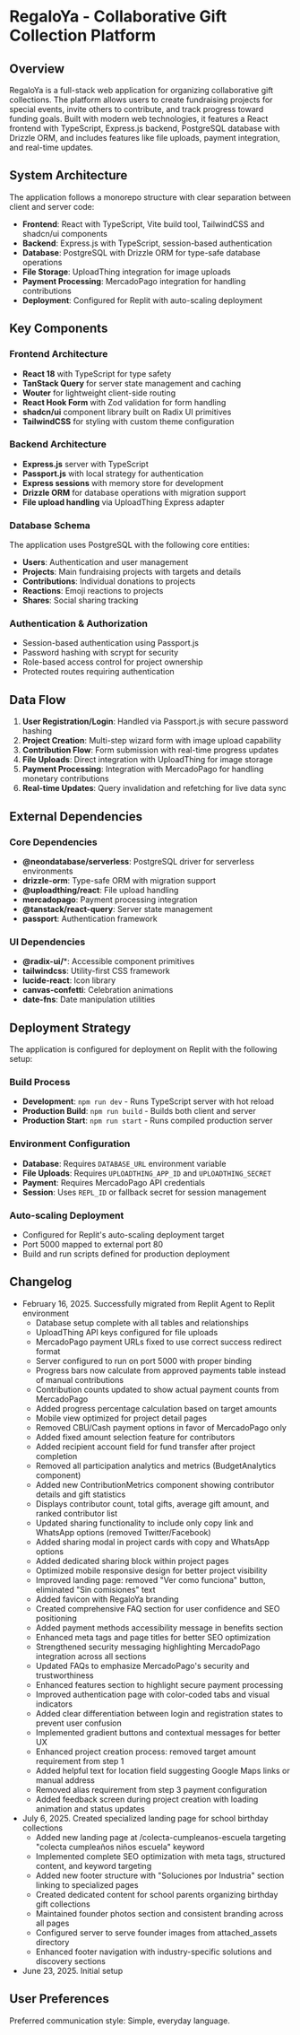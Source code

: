 # RegaloYa - Collaborative Gift Collection Platform

## Overview

RegaloYa is a full-stack web application for organizing collaborative gift collections. The platform allows users to create fundraising projects for special events, invite others to contribute, and track progress toward funding goals. Built with modern web technologies, it features a React frontend with TypeScript, Express.js backend, PostgreSQL database with Drizzle ORM, and includes features like file uploads, payment integration, and real-time updates.

## System Architecture

The application follows a monorepo structure with clear separation between client and server code:

- **Frontend**: React with TypeScript, Vite build tool, TailwindCSS and shadcn/ui components
- **Backend**: Express.js with TypeScript, session-based authentication
- **Database**: PostgreSQL with Drizzle ORM for type-safe database operations
- **File Storage**: UploadThing integration for image uploads
- **Payment Processing**: MercadoPago integration for handling contributions
- **Deployment**: Configured for Replit with auto-scaling deployment

## Key Components

### Frontend Architecture
- **React 18** with TypeScript for type safety
- **TanStack Query** for server state management and caching
- **Wouter** for lightweight client-side routing
- **React Hook Form** with Zod validation for form handling
- **shadcn/ui** component library built on Radix UI primitives
- **TailwindCSS** for styling with custom theme configuration

### Backend Architecture
- **Express.js** server with TypeScript
- **Passport.js** with local strategy for authentication
- **Express sessions** with memory store for development
- **Drizzle ORM** for database operations with migration support
- **File upload handling** via UploadThing Express adapter

### Database Schema
The application uses PostgreSQL with the following core entities:
- **Users**: Authentication and user management
- **Projects**: Main fundraising projects with targets and details
- **Contributions**: Individual donations to projects
- **Reactions**: Emoji reactions to projects
- **Shares**: Social sharing tracking

### Authentication & Authorization
- Session-based authentication using Passport.js
- Password hashing with scrypt for security
- Role-based access control for project ownership
- Protected routes requiring authentication

## Data Flow

1. **User Registration/Login**: Handled via Passport.js with secure password hashing
2. **Project Creation**: Multi-step wizard form with image upload capability
3. **Contribution Flow**: Form submission with real-time progress updates
4. **File Uploads**: Direct integration with UploadThing for image storage
5. **Payment Processing**: Integration with MercadoPago for handling monetary contributions
6. **Real-time Updates**: Query invalidation and refetching for live data sync

## External Dependencies

### Core Dependencies
- **@neondatabase/serverless**: PostgreSQL driver for serverless environments
- **drizzle-orm**: Type-safe ORM with migration support
- **@uploadthing/react**: File upload handling
- **mercadopago**: Payment processing integration
- **@tanstack/react-query**: Server state management
- **passport**: Authentication framework

### UI Dependencies
- **@radix-ui/***: Accessible component primitives
- **tailwindcss**: Utility-first CSS framework
- **lucide-react**: Icon library
- **canvas-confetti**: Celebration animations
- **date-fns**: Date manipulation utilities

## Deployment Strategy

The application is configured for deployment on Replit with the following setup:

### Build Process
- **Development**: `npm run dev` - Runs TypeScript server with hot reload
- **Production Build**: `npm run build` - Builds both client and server
- **Production Start**: `npm run start` - Runs compiled production server

### Environment Configuration
- **Database**: Requires `DATABASE_URL` environment variable
- **File Uploads**: Requires `UPLOADTHING_APP_ID` and `UPLOADTHING_SECRET`
- **Payment**: Requires MercadoPago API credentials
- **Session**: Uses `REPL_ID` or fallback secret for session management

### Auto-scaling Deployment
- Configured for Replit's auto-scaling deployment target
- Port 5000 mapped to external port 80
- Build and run scripts defined for production deployment

## Changelog

- February 16, 2025. Successfully migrated from Replit Agent to Replit environment
  - Database setup complete with all tables and relationships
  - UploadThing API keys configured for file uploads
  - MercadoPago payment URLs fixed to use correct success redirect format
  - Server configured to run on port 5000 with proper binding
  - Progress bars now calculate from approved payments table instead of manual contributions
  - Contribution counts updated to show actual payment counts from MercadoPago
  - Added progress percentage calculation based on target amounts
  - Mobile view optimized for project detail pages
  - Removed CBU/Cash payment options in favor of MercadoPago only
  - Added fixed amount selection feature for contributors
  - Added recipient account field for fund transfer after project completion
  - Removed all participation analytics and metrics (BudgetAnalytics component)
  - Added new ContributionMetrics component showing contributor details and gift statistics
  - Displays contributor count, total gifts, average gift amount, and ranked contributor list
  - Updated sharing functionality to include only copy link and WhatsApp options (removed Twitter/Facebook)
  - Added sharing modal in project cards with copy and WhatsApp options
  - Added dedicated sharing block within project pages
  - Optimized mobile responsive design for better project visibility
  - Improved landing page: removed "Ver como funciona" button, eliminated "Sin comisiones" text
  - Added favicon with RegaloYa branding
  - Created comprehensive FAQ section for user confidence and SEO positioning
  - Added payment methods accessibility message in benefits section
  - Enhanced meta tags and page titles for better SEO optimization
  - Strengthened security messaging highlighting MercadoPago integration across all sections
  - Updated FAQs to emphasize MercadoPago's security and trustworthiness
  - Enhanced features section to highlight secure payment processing
  - Improved authentication page with color-coded tabs and visual indicators
  - Added clear differentiation between login and registration states to prevent user confusion
  - Implemented gradient buttons and contextual messages for better UX
  - Enhanced project creation process: removed target amount requirement from step 1
  - Added helpful text for location field suggesting Google Maps links or manual address
  - Removed alias requirement from step 3 payment configuration
  - Added feedback screen during project creation with loading animation and status updates
- July 6, 2025. Created specialized landing page for school birthday collections
  - Added new landing page at /colecta-cumpleanos-escuela targeting "colecta cumpleaños niños escuela" keyword
  - Implemented complete SEO optimization with meta tags, structured content, and keyword targeting
  - Added new footer structure with "Soluciones por Industria" section linking to specialized pages
  - Created dedicated content for school parents organizing birthday gift collections
  - Maintained founder photos section and consistent branding across all pages
  - Configured server to serve founder images from attached_assets directory
  - Enhanced footer navigation with industry-specific solutions and discovery sections
- June 23, 2025. Initial setup

## User Preferences

Preferred communication style: Simple, everyday language.